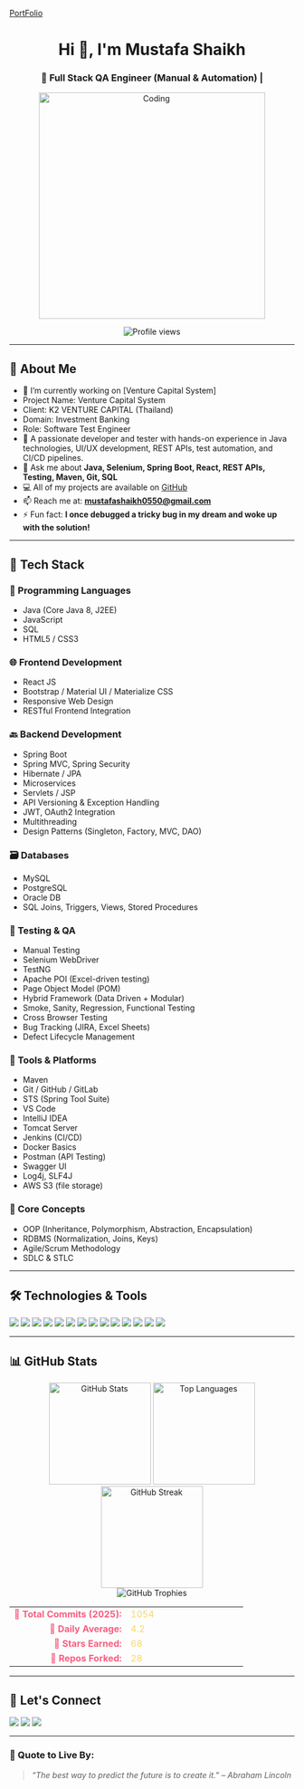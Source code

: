[PortFolio](http://portfolios.ecti.co.in/MustafaS/)

<h1 align="center">Hi 👋, I'm Mustafa Shaikh</h1>
<h3 align="center">🚀 Full Stack QA Engineer (Manual & Automation) |</h3>

<p align="center">
  <img src="https://user-images.githubusercontent.com/74038190/225813708-98b745f2-7d22-48cf-9150-083f1b00d6c9.gif" alt="Coding" width="400" />
</p>

<p align="center">
  <img src="https://komarev.com/ghpvc/?username=mustafashaikh1&label=Profile%20views&color=0e75b6&style=flat" alt="Profile views" />
</p>

---

## 💼 About Me

- 🔭 I’m currently working on [Venture Capital System]
-  Project Name: Venture Capital System
-  Client: K2 VENTURE CAPITAL (Thailand)
-  Domain: Investment Banking
-  Role: Software Test Engineer
- 🎯 A passionate developer and tester with hands-on experience in Java technologies, UI/UX development, REST APIs, test automation, and CI/CD pipelines.
- 💬 Ask me about **Java, Selenium, Spring Boot, React, REST APIs, Testing, Maven, Git, SQL**
- 💻 All of my projects are available on [GitHub](https://github.com/mustafashaikh1)
- 📫 Reach me at: **mustafashaikh0550@gmail.com**
- ⚡ Fun fact: **I once debugged a tricky bug in my dream and woke up with the solution!**

---

## 🚀 Tech Stack

### 🧠 Programming Languages
- Java (Core Java 8, J2EE)
- JavaScript
- SQL
- HTML5 / CSS3

### 🌐 Frontend Development
- React JS
- Bootstrap / Material UI / Materialize CSS
- Responsive Web Design
- RESTful Frontend Integration

### 🔙 Backend Development
- Spring Boot
- Spring MVC, Spring Security
- Hibernate / JPA
- Microservices
- Servlets / JSP
- API Versioning & Exception Handling
- JWT, OAuth2 Integration
- Multithreading
- Design Patterns (Singleton, Factory, MVC, DAO)

### 🗃️ Databases
- MySQL
- PostgreSQL
- Oracle DB
- SQL Joins, Triggers, Views, Stored Procedures

### 🧪 Testing & QA
- Manual Testing
- Selenium WebDriver
- TestNG
- Apache POI (Excel-driven testing)
- Page Object Model (POM)
- Hybrid Framework (Data Driven + Modular)
- Smoke, Sanity, Regression, Functional Testing
- Cross Browser Testing
- Bug Tracking (JIRA, Excel Sheets)
- Defect Lifecycle Management

### 🧰 Tools & Platforms
- Maven
- Git / GitHub / GitLab
- STS (Spring Tool Suite)
- VS Code
- IntelliJ IDEA
- Tomcat Server
- Jenkins (CI/CD)
- Docker Basics
- Postman (API Testing)
- Swagger UI
- Log4j, SLF4J
- AWS S3 (file storage)

### 🧠 Core Concepts
- OOP (Inheritance, Polymorphism, Abstraction, Encapsulation)
- RDBMS (Normalization, Joins, Keys)
- Agile/Scrum Methodology
- SDLC & STLC

---

## 🛠️ Technologies & Tools

<p align="left">
  <img src="https://img.shields.io/badge/Java-ED8B00?style=for-the-badge&logo=openjdk&logoColor=white"/>
  <img src="https://img.shields.io/badge/Spring-Boot-6DB33F?style=for-the-badge&logo=springboot&logoColor=white"/>
  <img src="https://img.shields.io/badge/React-20232A?style=for-the-badge&logo=react&logoColor=61DAFB"/>
  <img src="https://img.shields.io/badge/MySQL-4479A1?style=for-the-badge&logo=mysql&logoColor=white"/>
  <img src="https://img.shields.io/badge/Postman-FF6C37?style=for-the-badge&logo=postman&logoColor=white"/>
  <img src="https://img.shields.io/badge/TestNG-FF6F00?style=for-the-badge"/>
  <img src="https://img.shields.io/badge/Selenium-43B02A?style=for-the-badge&logo=selenium&logoColor=white"/>
  <img src="https://img.shields.io/badge/Maven-C71A36?style=for-the-badge&logo=apachemaven&logoColor=white"/>
  <img src="https://img.shields.io/badge/Tomcat-F8DC75?style=for-the-badge&logo=apachetomcat&logoColor=black"/>
  <img src="https://img.shields.io/badge/Git-F05032?style=for-the-badge&logo=git&logoColor=white"/>
  <img src="https://img.shields.io/badge/GitHub-181717?style=for-the-badge&logo=github&logoColor=white"/>
  <img src="https://img.shields.io/badge/CI/CD-blue?style=for-the-badge&logo=githubactions&logoColor=white"/>
  <img src="https://img.shields.io/badge/Jira-0052CC?style=for-the-badge&logo=jira&logoColor=white"/>
  <img src="https://img.shields.io/badge/AWS-FF9900?style=for-the-badge&logo=amazonaws&logoColor=white"/>
</p>

---

## 📊 GitHub Stats

<p align="center">
  <!-- Stats Row 1: Main Stats + Top Languages -->
  <div align="center">
    <img height="180em" src="https://github-readme-stats.vercel.app/api?username=mustafashaikh1&show_icons=true&theme=react&border_color=7F3FBF&bg_color=0D1117&title_color=F85D7F&icon_color=F8D866&include_all_commits=true&count_private=true" alt="GitHub Stats"/>
    <img height="180em" src="https://denvercoder1-github-readme-stats.vercel.app/api/top-langs/?username=mustafashaikh1&langs_count=8&layout=compact&theme=react&border_color=7F3FBF&bg_color=0D1117&title_color=F85D7F&icon_color=F8D866&hide=html,css" alt="Top Languages"/>
  </div>

  <!-- Stats Row 2: Streak Stats -->
  <div align="center">
    <img height="180em" src="https://github-readme-streak-stats.herokuapp.com?user=mustafashaikh1&theme=burnt-neon&short_numbers=true&exclude_days=Mon&border=7F3FBF&background=0D1117&ring=F85D7F&fire=F85D7F&currStreakLabel=F8D866" alt="GitHub Streak"/>
  </div>

  <!-- Trophy Case -->
  <div align="center">
    <img src="https://github-profile-trophy.vercel.app/?username=mustafashaikh1&theme=onedark&no-bg=true&no-frame=true&title=Commits,Repositories,Followers,Issues,PullRequest&margin-w=5&margin-h=5" alt="GitHub Trophies"/>
  </div>
</p>
  


  
<!-- Contribution Metrics -->
<div align="center">
  <table>
    <tr>
      <td align="right" width="50%">
        <b style="color:#F85D7F">🚀 Total Commits (2025):</b>
      </td>
      <td align="left" width="50%">
        <span style="color:#F8D866">1054</span>
      </td>
    </tr>
    <tr>
      <td align="right">
        <b style="color:#F85D7F">📅 Daily Average:</b>
      </td>
      <td align="left">
        <span style="color:#F8D866">4.2</span>
      </td>
    </tr>
    <tr>
      <td align="right">
        <b style="color:#F85D7F">🌟 Stars Earned:</b>
      </td>
      <td align="left">
        <span style="color:#F8D866">68</span>
      </td>
    </tr>
    <tr>
      <td align="right">
        <b style="color:#F85D7F">🍴 Repos Forked:</b>
      </td>
      <td align="left">
        <span style="color:#F8D866">28</span>
      </td>
    </tr>
  </table>
</div>
  


---

## 🤝 Let's Connect

<p align="left">
  <a href="mailto:mustafashaikh0550@gmail.com"><img src="https://img.shields.io/badge/Gmail-D14836?style=for-the-badge&logo=gmail&logoColor=white" /></a>
  <a href="https://www.linkedin.com/in/mustafa-shaikh-852408183/"><img src="https://img.shields.io/badge/LinkedIn-0077B5?style=for-the-badge&logo=linkedin&logoColor=white" /></a>
  <a href="https://github.com/mustafashaikh1"><img src="https://img.shields.io/badge/GitHub-100000?style=for-the-badge&logo=github&logoColor=white" /></a>
</p>

---

### 🎯 Quote to Live By:
> *“The best way to predict the future is to create it.” – Abraham Lincoln*


